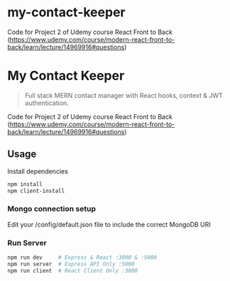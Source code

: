 # my-contact-keeper
Code for Project 2 of Udemy course React Front to Back (https://www.udemy.com/course/modern-react-front-to-back/learn/lecture/14969916#questions)

# My Contact Keeper

> Full stack MERN contact manager with React hooks, context & JWT authentication.

Code for Project 2 of Udemy course React Front to Back (https://www.udemy.com/course/modern-react-front-to-back/learn/lecture/14969916#questions)

## Usage

Install dependencies

```bash
npm install
npm client-install
```

### Mongo connection setup

Edit your /config/default.json file to include the correct MongoDB URI

### Run Server

```bash
npm run dev     # Express & React :3000 & :5000
npm run server  # Express API Only :5000
npm run client  # React Client Only :3000
```

